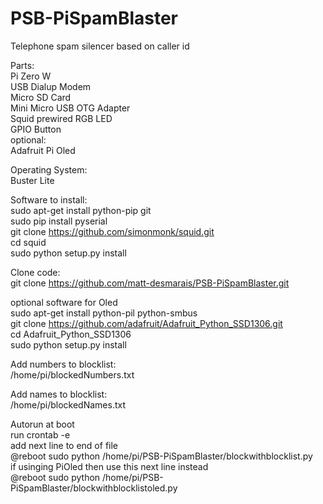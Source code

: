 # PSB-PiSpamBlaster
Telephone spam silencer based on caller id

Parts:<br/>
    Pi Zero W<br/>
    USB Dialup Modem<br/>
    Micro SD Card<br/>
    Mini Micro USB OTG Adapter<br/>
    Squid prewired RGB LED<br/>
    GPIO Button<br/>
    optional:<br/>
        Adafruit Pi Oled<br/>

Operating System:<br/>
    Buster Lite<br/>

Software to install:<br/>
    sudo apt-get install python-pip git<br/>
    sudo pip install pyserial<br/>
    git clone https://github.com/simonmonk/squid.git<br/>
    cd squid<br/>
    sudo python setup.py install<br/>

Clone code:<br/>
    git clone https://github.com/matt-desmarais/PSB-PiSpamBlaster.git<br/>

optional software for Oled<br/>
    sudo apt-get install python-pil python-smbus<br/>
    git clone https://github.com/adafruit/Adafruit_Python_SSD1306.git<br/>
    cd Adafruit_Python_SSD1306<br/>
    sudo python setup.py install<br/>
    
Add numbers to blocklist:<br/>
    /home/pi/blockedNumbers.txt<br/>

Add names to blocklist:<br/>
    /home/pi/blockedNames.txt<br/>

Autorun at boot<br/>
run crontab -e<br/>
add next line to end of file<br/>
@reboot sudo python /home/pi/PSB-PiSpamBlaster/blockwithblocklist.py<br/>
if usinging PiOled then use this next line instead<br/>
@reboot sudo python /home/pi/PSB-PiSpamBlaster/blockwithblocklistoled.py<br/>
